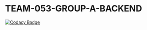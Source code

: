 # TEAM-053-GROUP-A-BACKEND

[![Codacy Badge](https://api.codacy.com/project/badge/Grade/34ded159beb94e1c8b99c8f3165624da)](https://app.codacy.com/gh/BuildForSDGCohort2/TEAM-053-GROUP-A-BACKEND?utm_source=github.com&utm_medium=referral&utm_content=BuildForSDGCohort2/TEAM-053-GROUP-A-BACKEND&utm_campaign=Badge_Grade_Settings)